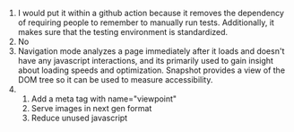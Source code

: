 1) I would put it within a github action because it removes the dependency of requiring people to remember to manually run tests. Additionally, it makes sure that the testing environment is standardized.
2) No
3) Navigation mode analyzes a page immediately after it loads and doesn't have any javascript interactions, and its primarily used to gain insight about loading speeds and optimization. Snapshot provides a view of the DOM tree so it can be used to measure accessibility. 
4) 
   1) Add a meta tag with name="viewpoint"
   2) Serve images in next gen format
   3) Reduce unused javascript
   





